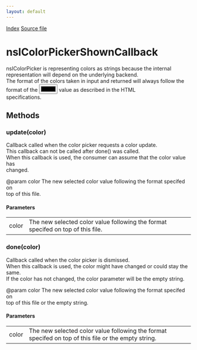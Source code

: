 ```yaml
---
layout: default
---
```

<div id='links'><a href="../index.html">Index</a>
<a href="http://dxr.mozilla.org/mozilla-central/source/widget/nsIColorPicker.idl">Source file</a>
</div>

# nsIColorPickerShownCallback #
  
nsIColorPicker is representing colors as strings because the internal  
representation will depend on the underlying backend.  
The format of the colors taken in input and returned will always follow the  
format of the <input type='color'> value as described in the HTML  
specifications.  
  

## Methods ##

### update(color) ###
  
Callback called when the color picker requests a color update.  
This callback can not be called after done() was called.  
When this callback is used, the consumer can assume that the color value has  
changed.  
  
@param  color  The new selected color value following the format specifed on  
               top of this file.  
  

#### Parameters ####

<table>

<tr>
<td>color</td>
<td>The new selected color value following the format specifed on  
               top of this file.  
</td>
</tr>

</table>

### done(color) ###
  
Callback called when the color picker is dismissed.  
When this callback is used, the color might have changed or could stay the  
same.  
If the color has not changed, the color parameter will be the empty string.  
  
@param  color  The new selected color value following the format specifed on  
               top of this file or the empty string.  
  

#### Parameters ####

<table>

<tr>
<td>color</td>
<td>The new selected color value following the format specifed on  
               top of this file or the empty string.  
</td>
</tr>

</table>
